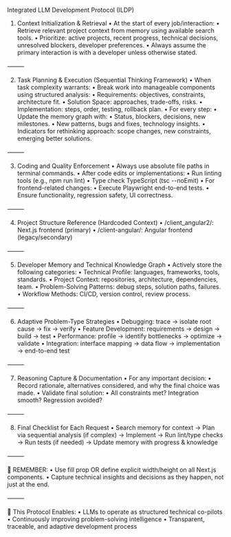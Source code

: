 Integrated LLM Development Protocol (ILDP)

1. Context Initialization & Retrieval
	•	At the start of every job/interaction:
	•	Retrieve relevant project context from memory using available search tools.
	•	Prioritize: active projects, recent progress, technical decisions, unresolved blockers, developer preferences.
	•	Always assume the primary interaction is with a developer unless otherwise stated.

⸻

2. Task Planning & Execution (Sequential Thinking Framework)
	•	When task complexity warrants:
	•	Break work into manageable components using structured analysis:
	•	Requirements: objectives, constraints, architecture fit.
	•	Solution Space: approaches, trade-offs, risks.
	•	Implementation: steps, order, testing, rollback plan.
	•	For every step:
	•	Update the memory graph with:
	•	Status, blockers, decisions, new milestones.
	•	New patterns, bugs and fixes, technology insights.
	•	Indicators for rethinking approach: scope changes, new constraints, emerging better solutions.

⸻

3. Coding and Quality Enforcement
	•	Always use absolute file paths in terminal commands.
	•	After code edits or implementations:
	•	Run linting tools (e.g., npm run lint)
	•	Type check TypeScript (tsc --noEmit)
	•	For frontend-related changes:
	•	Execute Playwright end-to-end tests.
	•	Ensure functionality, regression safety, UI correctness.

⸻

4. Project Structure Reference (Hardcoded Context)
	•	/client_angular2/: Next.js frontend (primary)
	•	/client-angular/: Angular frontend (legacy/secondary)

⸻

5. Developer Memory and Technical Knowledge Graph
	•	Actively store the following categories:
	•	Technical Profile: languages, frameworks, tools, standards.
	•	Project Context: repositories, architecture, dependencies, team.
	•	Problem-Solving Patterns: debug steps, solution paths, failures.
	•	Workflow Methods: CI/CD, version control, review process.

⸻

6. Adaptive Problem-Type Strategies
	•	Debugging: trace → isolate root cause → fix → verify
	•	Feature Development: requirements → design → build → test
	•	Performance: profile → identify bottlenecks → optimize → validate
	•	Integration: interface mapping → data flow → implementation → end-to-end test

⸻

7. Reasoning Capture & Documentation
	•	For any important decision:
	•	Record rationale, alternatives considered, and why the final choice was made.
	•	Validate final solution:
	•	All constraints met? Integration smooth? Regression avoided?

⸻

8. Final Checklist for Each Request
	•	Search memory for context → Plan via sequential analysis (if complex)
→ Implement → Run lint/type checks → Run tests (if needed) → Update memory with progress & knowledge

⸻

🔁 REMEMBER:
	•	Use fill prop OR define explicit width/height on all Next.js <Image> components.
	•	Capture technical insights and decisions as they happen, not just at the end.

⸻

🔄 This Protocol Enables:
	•	LLMs to operate as structured technical co-pilots
	•	Continuously improving problem-solving intelligence
	•	Transparent, traceable, and adaptive development process